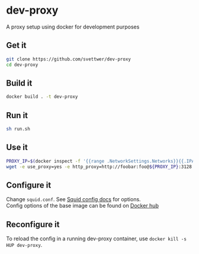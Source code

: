 # dev-proxy
A proxy setup using docker for development purposes


## Get it
```bash
git clone https://github.com/svettwer/dev-proxy
cd dev-proxy
```

## Build it
```bash
docker build . -t dev-proxy
```

## Run it
```bash
sh run.sh
```

## Use it
```bash
PROXY_IP=$(docker inspect -f '{{range .NetworkSettings.Networks}}{{.IPAddress}}{{end}}' dev-proxy)
wget -e use_proxy=yes -e http_proxy=http://foobar:foo@${PROXY_IP}:3128 google.de
```

## Configure it
Change `squid.conf`.
See [Squid config docs](http://www.squid-cache.org/Doc/config/) for options.  
Config options of the base image can be found on [Docker hub](https://hub.docker.com/r/sameersbn/squid)

## Reconfigure it
To reload the config in a running dev-proxy container, use `docker kill -s HUP dev-proxy`.
